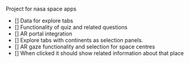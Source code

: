 Project for nasa space apps
- [] Data for explore tabs
- [] Functionality of quiz and related questions
- [] AR portal integration
- [] Explore tabs with continents as selection panels.
- [] AR gaze functionality and selection for space centres
- [] When clicked it should show related information about that place